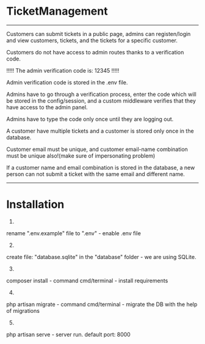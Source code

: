 # TicketManagement
----------------------------

Customers can submit tickets in a public page, admins can registen/login and view customers, tickets, and the tickets for a specific customer.


Customers do not have access to admin routes thanks to a verification code.

 !!!!! The admin verification code is: 12345 !!!!!


Admin verification code is stored in the .env file. 


Admins have to go through a verification process, enter the code which will be stored in the config/session, and a custom middleware verifies that they have access to the admin panel.


Admins have to type the code only once until they are logging out.


A customer have multiple tickets and a customer is stored only once in the database. 


Customer email must be unique, and customer email-name combination must be unique also!(make sure of impersonating problem)


If a customer name and email combination is stored in the database, a new person can not submit a ticket with the same email and different name.

------------------------------
# Installation

1.
rename ".env.example" file to ".env"  - enable .env file


2.
create file: "database.sqlite" in the "database" folder  - we are using SQLite.

3.
composer install - command cmd/terminal - install requirements

4.
php artisan migrate - command cmd/terminal - migrate the DB with the help of migrations

5.
php artisan serve - server run. default port: 8000
